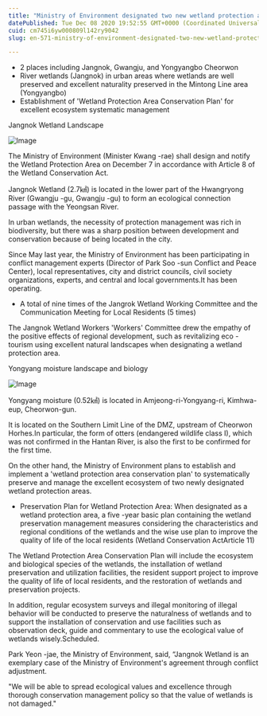 ```yaml
---
title: "Ministry of Environment designated two new wetland protection areas"
datePublished: Tue Dec 08 2020 19:52:55 GMT+0000 (Coordinated Universal Time)
cuid: cm745i6yw000809l142ry9042
slug: en-571-ministry-of-environment-designated-two-new-wetland-protection-areas

---
```



- 2 places including Jangnok, Gwangju, and Yongyangbo Cheorwon
- River wetlands (Jangnok) in urban areas where wetlands are well preserved and excellent naturality preserved in the Mintong Line area (Yongyangbo)
- Establishment of 'Wetland Protection Area Conservation Plan' for excellent ecosystem systematic management

Jangnok Wetland Landscape

![Image](https://cdn.hashnode.com/res/hashnode/image/upload/v1739500192808/1c4c251a-bd6f-4314-a7ff-79c067962a51.png)

The Ministry of Environment (Minister Kwang -rae) shall design and notify the Wetland Protection Area on December 7 in accordance with Article 8 of the Wetland Conservation Act.

Jangnok Wetland (2.7㎢) is located in the lower part of the Hwangryong River (Gwangju -gu, Gwangju -gu) to form an ecological connection passage with the Yeongsan River.

In urban wetlands, the necessity of protection management was rich in biodiversity, but there was a sharp position between development and conservation because of being located in the city.

Since May last year, the Ministry of Environment has been participating in conflict management experts (Director of Park Soo -sun Conflict and Peace Center), local representatives, city and district councils, civil society organizations, experts, and central and local governments.It has been operating.

* A total of nine times of the Jangrok Wetland Working Committee and the Communication Meeting for Local Residents (5 times)

The Jangnok Wetland Workers 'Workers' Committee drew the empathy of the positive effects of regional development, such as revitalizing eco -tourism using excellent natural landscapes when designating a wetland protection area.

Yongyang moisture landscape and biology

![Image](https://cdn.hashnode.com/res/hashnode/image/upload/v1739500195529/8781bc51-67dd-4c64-83d0-f626a8563155.png)

Yongyang moisture (0.52㎢) is located in Amjeong-ri-Yongyang-ri, Kimhwa-eup, Cheorwon-gun.

It is located on the Southern Limit Line of the DMZ, upstream of Cheorwon Horhes.In particular, the form of otters (endangered wildlife class I), which was not confirmed in the Hantan River, is also the first to be confirmed for the first time.

On the other hand, the Ministry of Environment plans to establish and implement a 'wetland protection area conservation plan' to systematically preserve and manage the excellent ecosystem of two newly designated wetland protection areas.

* Preservation Plan for Wetland Protection Area: When designated as a wetland protection area, a five -year basic plan containing the wetland preservation management measures considering the characteristics and regional conditions of the wetlands and the wise use plan to improve the quality of life of the local residents (Wetland Conservation ActArticle 11)

The Wetland Protection Area Conservation Plan will include the ecosystem and biological species of the wetlands, the installation of wetland preservation and utilization facilities, the resident support project to improve the quality of life of local residents, and the restoration of wetlands and preservation projects.

In addition, regular ecosystem surveys and illegal monitoring of illegal behavior will be conducted to preserve the naturalness of wetlands and to support the installation of conservation and use facilities such as observation deck, guide and commentary to use the ecological value of wetlands wisely.Scheduled.

Park Yeon -jae, the Ministry of Environment, said, “Jangnok Wetland is an exemplary case of the Ministry of Environment's agreement through conflict adjustment.

"We will be able to spread ecological values ​​and excellence through thorough conservation management policy so that the value of wetlands is not damaged."